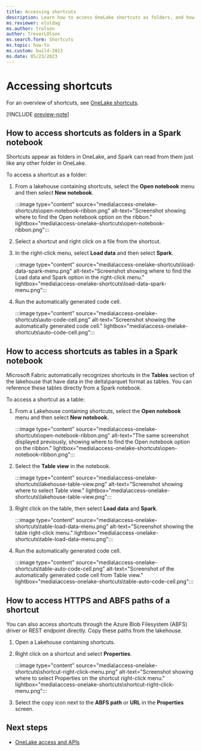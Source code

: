 ```yaml
---
title: Accessing shortcuts
description: Learn how to access OneLake shortcuts as folders, and how to access shortcuts as tables, in a Spark notebook.
ms.reviewer: eloldag
ms.author: trolson
author: TrevorLOlson
ms.search.form: Shortcuts
ms.topic: how-to
ms.custom: build-2023
ms.date: 05/23/2023
---
```


# Accessing shortcuts

For an overview of shortcuts, see [OneLake shortcuts](onelake-shortcuts.md).

[!INCLUDE [preview-note](../includes/preview-note.md)]

## How to access shortcuts as folders in a Spark notebook

Shortcuts appear as folders in OneLake, and Spark can read from them just like any other folder in OneLake.

To access a shortcut as a folder:

1. From a lakehouse containing shortcuts, select the **Open notebook** menu and then select **New notebook**. 

   :::image type="content" source="media\access-onelake-shortcuts\open-notebook-ribbon.png" alt-text="Screenshot showing where to find the Open notebook option on the ribbon." lightbox="media\access-onelake-shortcuts\open-notebook-ribbon.png":::

1. Select a shortcut and right click on a file from the shortcut.

1. In the right-click menu, select **Load data** and then select **Spark**.

   :::image type="content" source="media\access-onelake-shortcuts\load-data-spark-menu.png" alt-text="Screenshot showing where to find the Load data and Spark option in the right-click menu." lightbox="media\access-onelake-shortcuts\load-data-spark-menu.png":::

1. Run the automatically generated code cell.

   :::image type="content" source="media\access-onelake-shortcuts\auto-code-cell.png" alt-text="Screenshot showing the automatically generated code cell." lightbox="media\access-onelake-shortcuts\auto-code-cell.png":::

## How to access shortcuts as tables in a Spark notebook

Microsoft Fabric automatically recognizes shortcuts in the **Tables** section of the lakehouse that have data in the delta\parquet format as tables. You can reference these tables directly from a Spark notebook.

To access a shortcut as a table:

1. From a Lakehouse containing shortcuts, select the **Open notebook** menu and then select **New notebook.**

   :::image type="content" source="media\access-onelake-shortcuts\open-notebook-ribbon.png" alt-text="The same screenshot displayed previously, showing where to find the Open notebook option on the ribbon." lightbox="media\access-onelake-shortcuts\open-notebook-ribbon.png":::

1. Select the **Table view** in the notebook.

   :::image type="content" source="media\access-onelake-shortcuts\lakehouse-table-view.png" alt-text="Screenshot showing where to select Table view." lightbox="media\access-onelake-shortcuts\lakehouse-table-view.png":::

1. Right click on the table, then select **Load data** and **Spark**.

   :::image type="content" source="media\access-onelake-shortcuts\table-load-data-menu.png" alt-text="Screenshot showing the table right-click menu." lightbox="media\access-onelake-shortcuts\table-load-data-menu.png":::

1. Run the automatically generated code cell.

   :::image type="content" source="media\access-onelake-shortcuts\table-auto-code-cell.png" alt-text="Screenshot of the automatically generated code cell from Table view." lightbox="media\access-onelake-shortcuts\table-auto-code-cell.png":::

## How to access HTTPS and ABFS paths of a shortcut

You can also access shortcuts through the Azure Blob Filesystem (ABFS) driver or REST endpoint directly. Copy these paths from the lakehouse.

1. Open a Lakehouse containing shortcuts.

1. Right click on a shortcut and select **Properties**.

   :::image type="content" source="media\access-onelake-shortcuts\shortcut-right-click-menu.png" alt-text="Screenshot showing where to select Properties on the shortcut right-click menu." lightbox="media\access-onelake-shortcuts\shortcut-right-click-menu.png":::

1. Select the copy icon next to the **ABFS path** or **URL** in the **Properties** screen.

## Next steps

- [OneLake access and APIs](onelake-access-api.md)
